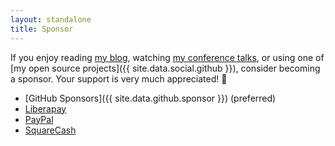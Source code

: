 ```yaml
---
layout: standalone
title: Sponsor
---
```


If you enjoy reading [my blog](/blog), watching [my conference talks](/speaking), or using one of [my open source projects]({{ site.data.social.github }}), consider becoming a sponsor. Your support is very much appreciated! &#x1F64C;

- [GitHub Sponsors]({{ site.data.github.sponsor }}) (preferred)
- [Liberapay](https://liberapay.com/jsq/)
- [PayPal](https://www.paypal.me/jessesquires)
- [SquareCash](https://cash.app/$jsq)
